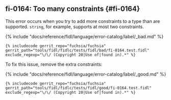 ## fi-0164: Too many constraints {#fi-0164}

This error occurs when you try to add more constraints to a type than are
supported. `string`, for example, supports at most two constraints.

{% include "docs/reference/fidl/language/error-catalog/label/_bad.md" %}

```fidl
{% includecode gerrit_repo="fuchsia/fuchsia" gerrit_path="tools/fidl/fidlc/tests/fidl/bad/fi-0164.test.fidl" exclude_regexp="\/\/ (Copyright 20|Use of|found in).*" %}
```

To fix this issue, remove the extra constraints:

{% include "docs/reference/fidl/language/error-catalog/label/_good.md" %}

```fidl
{% includecode gerrit_repo="fuchsia/fuchsia" gerrit_path="tools/fidl/fidlc/tests/fidl/good/fi-0164.test.fidl" exclude_regexp="\/\/ (Copyright 20|Use of|found in).*" %}
```
